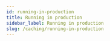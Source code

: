 ```yaml
---
id: running-in-production
title: Running in production
sidebar_label: Running in production
slug: /caching/running-in-production
---
```


